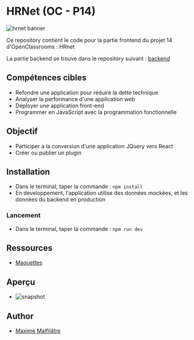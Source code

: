 # HRNet (OC - P14)

![hrnet banner](https://zupimages.net/up/23/36/gotu.png)

Ce repository contient le code pour la partie frontend du projet 14 d'OpenClassrooms : HRnet

La partie backend se trouve dans le repository suivant : [backend](https://github.com/maxew33/OC-P14-HRNet-backend)

## Compétences cibles

- Refondre une application pour réduire la dette technique
- Analyser la performance d'une application web
- Déployer une application front-end
- Programmer en JavaScript avec la programmation fonctionnelle

## Objectif

- Participer à la conversion d'une application JQuery vers React
- Créer ou publier un plugin

## Installation

- Dans le terminal, taper la commande : `npm install`
- En developpement, l'application utilise des données mockées, et les données du backend en production 

### Lancement

- Dans le terminal, taper la commande : `npm run dev`

## Ressources

-   [Maquettes](https://www.figma.com/proto/QxcgHffxtCX2uSWfHPzUZV/OC-P14---HRNet?node-id=7-41&starting-point-node-id=7%3A41)

## Aperçu

-   ![snapshot](https://zupimages.net/up/23/37/ogo2.png)

## Author

-   [Maxime Malfilâtre](https://www.github.com/maxew33)
